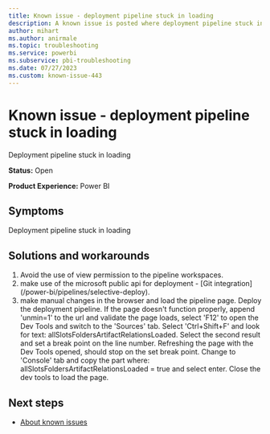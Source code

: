 ```yaml
---
title: Known issue - deployment pipeline stuck in loading
description: A known issue is posted where deployment pipeline stuck in loading.
author: mihart
ms.author: anirmale
ms.topic: troubleshooting  
ms.service: powerbi
ms.subservice: pbi-troubleshooting 
ms.date: 07/27/2023
ms.custom: known-issue-443
---
```


# Known issue - deployment pipeline stuck in loading
Deployment pipeline stuck in loading

**Status:** Open

**Product Experience:** Power BI

## Symptoms
Deployment pipeline stuck in loading

## Solutions and workarounds

1. Avoid the use of view permission to the pipeline workspaces.
2. make use of the microsoft public api for deployment - [Git integration] (/power-bi/pipelines/selective-deploy).
3. make manual changes in the browser and load the pipeline page. Deploy the deployment pipeline. If the page doesn't function properly, append 'unmin=1' to the url and validate the page loads, select 'F12' to open the Dev Tools and switch to the 'Sources' tab. Select 'Ctrl+Shift+F' and look for text: allSlotsFoldersArtifactRelationsLoaded. Select the second result and set a break point on the line number. Refreshing the page with the Dev Tools opened, should stop on the set break point. Change to 'Console' tab and copy the part where: allSlotsFoldersArtifactRelationsLoaded = true and select enter. Close the dev tools to load the page.

## Next steps

- [About known issues](https://support.fabric.microsoft.com/known-issues)
